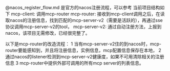 
@nacos_register_flow.md 是官方的nacos注册流程，可以参考
当前项目结构如下
mcp-client: 调用mcp-router
mcp-router: 接收到mcp-client调用之后，在读取nacos的注册信息，找到匹配的mcp-server-v2（需要是活跃的），再通过sse协议调用mcp-server-v2的tool，
mcp-server-v2: 通过自动注册方法，上报到nacos，该项目无需修改，已经很完整了。

以下是mcp-router的改造流程：
1 当有mcp-server-v2住的到nacos时，mcp-router要能感知到，并且将注册信息，实例信息，mcp配置信息保存在本地，
2 通过nacos的listener检测到mcp-server-v2健康度，如果不可用清除相关的注册信息
3 mcp-router中提供外部可调用的所有mcp server的列表信息。
